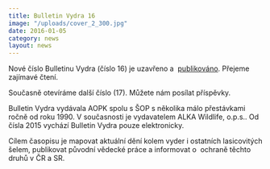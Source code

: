 ```yaml
---
title: Bulletin Vydra 16
image: "/uploads/cover_2_300.jpg"
date: 2016-01-05
category: news
layout: news
---
```

Nové číslo Bulletinu Vydra (číslo 16) je uzavřeno a 
[publikováno][1]. Přejeme zajímavé čtení.

Současně otevíráme další číslo (17). Můžete nám posílat příspěvky.

Bulletin Vydra vydávala AOPK spolu s ŠOP s několika málo přestávkami
ročně od roku 1990. V současnosti je vydavatelem ALKA Wildlife, o.p.s..
Od čísla 2015 vychází Bulletin Vydra pouze elektronicky.

Cílem časopisu je mapovat aktuální dění kolem vyder i ostatních
lasicovitých šelem, publikovat původní vědecké práce a informovat o 
ochraně těchto druhů v ČR a SR.


[1]: http://www.vydryonline.cz/ke-stazeni/bulletin-vydra/bulletin-vydra-16
